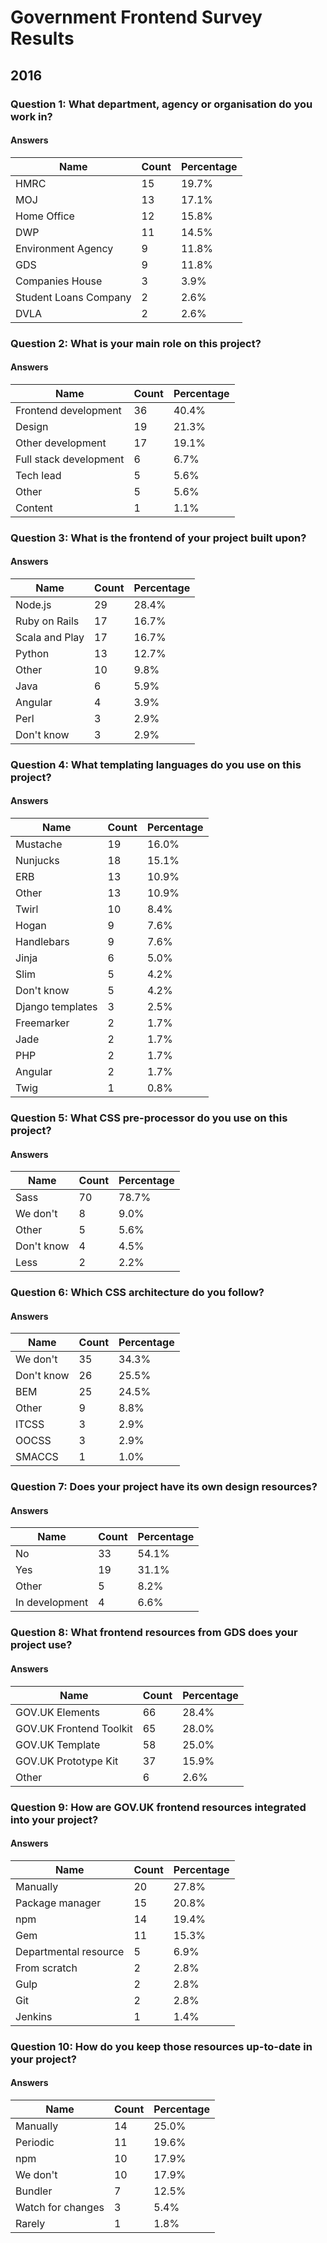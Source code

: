 # Government Frontend Survey Results

  ## 2016
  
  ### Question 1: What department, agency or organisation do you work in?

  #### Answers

  | Name | Count | Percentage |
  | --- | --- | --- |
  | HMRC | 15 | 19.7% |
  | MOJ | 13 | 17.1% |
  | Home Office | 12 | 15.8% |
  | DWP | 11 | 14.5% |
  | Environment Agency | 9 | 11.8% |
  | GDS | 9 | 11.8% |
  | Companies House | 3 | 3.9% |
  | Student Loans Company | 2 | 2.6% |
  | DVLA | 2 | 2.6% |
  
  ### Question 2: What is your main role on this project?

  #### Answers

  | Name | Count | Percentage |
  | --- | --- | --- |
  | Frontend development | 36 | 40.4% |
  | Design | 19 | 21.3% |
  | Other development | 17 | 19.1% |
  | Full stack development | 6 | 6.7% |
  | Tech lead | 5 | 5.6% |
  | Other | 5 | 5.6% |
  | Content | 1 | 1.1% |
  
  ### Question 3: What is the frontend of your project built upon?

  #### Answers

  | Name | Count | Percentage |
  | --- | --- | --- |
  | Node.js | 29 | 28.4% |
  | Ruby on Rails | 17 | 16.7% |
  | Scala and Play | 17 | 16.7% |
  | Python | 13 | 12.7% |
  | Other | 10 | 9.8% |
  | Java | 6 | 5.9% |
  | Angular | 4 | 3.9% |
  | Perl | 3 | 2.9% |
  | Don't know | 3 | 2.9% |
  
  ### Question 4: What templating languages do you use on this project?

  #### Answers

  | Name | Count | Percentage |
  | --- | --- | --- |
  | Mustache | 19 | 16.0% |
  | Nunjucks | 18 | 15.1% |
  | ERB | 13 | 10.9% |
  | Other | 13 | 10.9% |
  | Twirl | 10 | 8.4% |
  | Hogan | 9 | 7.6% |
  | Handlebars | 9 | 7.6% |
  | Jinja | 6 | 5.0% |
  | Slim | 5 | 4.2% |
  | Don't know | 5 | 4.2% |
  | Django templates | 3 | 2.5% |
  | Freemarker | 2 | 1.7% |
  | Jade | 2 | 1.7% |
  | PHP | 2 | 1.7% |
  | Angular | 2 | 1.7% |
  | Twig | 1 | 0.8% |
  
  ### Question 5: What CSS pre-processor do you use on this project?

  #### Answers

  | Name | Count | Percentage |
  | --- | --- | --- |
  | Sass | 70 | 78.7% |
  | We don't | 8 | 9.0% |
  | Other | 5 | 5.6% |
  | Don't know | 4 | 4.5% |
  | Less | 2 | 2.2% |
  
  ### Question 6: Which CSS architecture do you follow?

  #### Answers

  | Name | Count | Percentage |
  | --- | --- | --- |
  | We don't | 35 | 34.3% |
  | Don't know | 26 | 25.5% |
  | BEM | 25 | 24.5% |
  | Other | 9 | 8.8% |
  | ITCSS | 3 | 2.9% |
  | OOCSS | 3 | 2.9% |
  | SMACCS | 1 | 1.0% |
  
  ### Question 7: Does your project have its own design resources?

  #### Answers

  | Name | Count | Percentage |
  | --- | --- | --- |
  | No | 33 | 54.1% |
  | Yes | 19 | 31.1% |
  | Other | 5 | 8.2% |
  | In development | 4 | 6.6% |
  
  ### Question 8: What frontend resources from GDS does your project use?

  #### Answers

  | Name | Count | Percentage |
  | --- | --- | --- |
  | GOV.UK Elements | 66 | 28.4% |
  | GOV.UK Frontend Toolkit | 65 | 28.0% |
  | GOV.UK Template | 58 | 25.0% |
  | GOV.UK Prototype Kit | 37 | 15.9% |
  | Other | 6 | 2.6% |
  
  ### Question 9: How are GOV.UK frontend resources integrated into your project?

  #### Answers

  | Name | Count | Percentage |
  | --- | --- | --- |
  | Manually | 20 | 27.8% |
  | Package manager | 15 | 20.8% |
  | npm | 14 | 19.4% |
  | Gem | 11 | 15.3% |
  | Departmental resource | 5 | 6.9% |
  | From scratch | 2 | 2.8% |
  | Gulp | 2 | 2.8% |
  | Git | 2 | 2.8% |
  | Jenkins | 1 | 1.4% |
  
  ### Question 10: How do you keep those resources up-to-date in your project?

  #### Answers

  | Name | Count | Percentage |
  | --- | --- | --- |
  | Manually | 14 | 25.0% |
  | Periodic | 11 | 19.6% |
  | npm | 10 | 17.9% |
  | We don't | 10 | 17.9% |
  | Bundler | 7 | 12.5% |
  | Watch for changes | 3 | 5.4% |
  | Rarely | 1 | 1.8% |
  